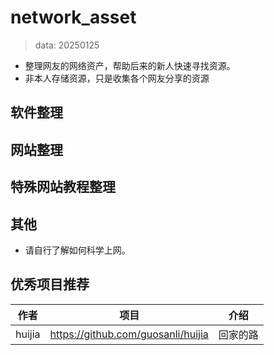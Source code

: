 # network_asset
> data: 20250125
- 整理网友的网络资产，帮助后来的新人快速寻找资源。
- 非本人存储资源，只是收集各个网友分享的资源

## 软件整理

## 网站整理

## 特殊网站教程整理

## 其他
- 请自行了解如何科学上网。

## 优秀项目推荐

| 作者| 项目 | 介绍 |
| -- | -- | -- |
| huijia | https://github.com/guosanli/huijia | 回家的路  |
